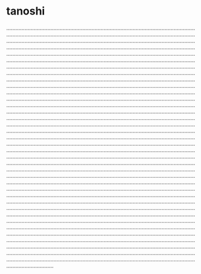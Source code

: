 # tanoshi

...........................................................................................................................................................................................................................................................................................................................................................................................................................................................................................................................................................................................................................................................................................................................................................................................................................................................................................................................................................................................................................................................................................................................................................................................................................................................................................................................................................................................................................................................................................................................................................................................................................................................................................................................................................................................................................................................................................................................................................................................................................................................................................................................................................................................................................................................................................................................................................................................................................................................................................................................................................................................................................................................................................................................................................................................................................................................................................................................................................................................................................................................................................................................................................................................................................................................................................................................................................................................................................................................................................................................................................................................................................................................................................................................................................................................................................................................................................................................................................................................................................................................................................................................................................................................................................................................................................................................................................................................................................................................................................................................................................................................................................................................................................................................................................................................................